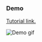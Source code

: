 ### Demo

[Tutorial link.](https://medium.com/@wesharehoodies/lets-build-a-customizable-rich-text-editor-with-slate-and-react-beefd5d441f2)

![Demo gif](https://i.gyazo.com/c487d86ed19d2099faa60870f88d2002.gif)

